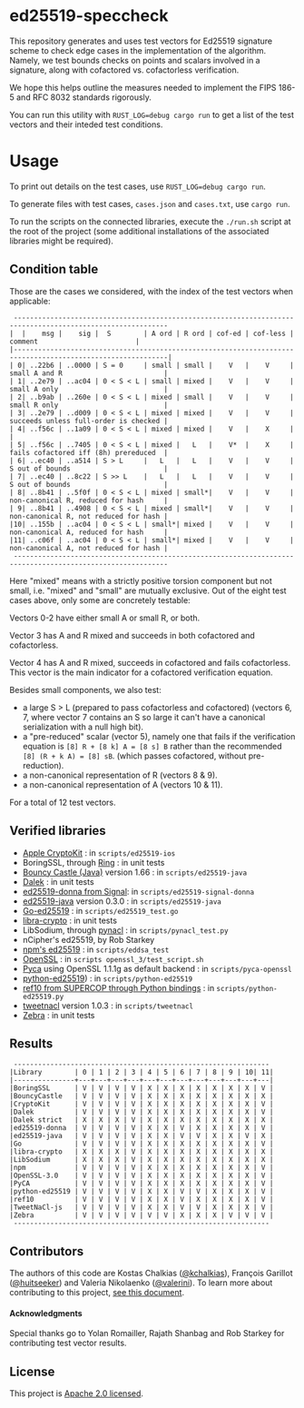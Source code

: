 # ed25519-speccheck

This repository generates and uses test vectors for Ed25519 signature scheme to check edge cases
in the implementation of the algorithm. Namely, we test bounds checks on points
and scalars involved in a signature, along with cofactored vs. cofactorless verification.

We hope this helps outline the measures needed to implement the FIPS 186-5 and
RFC 8032 standards rigorously.

You can run this utility with `RUST_LOG=debug cargo run` to get a list of the
test vectors and their inteded test conditions.

# Usage

To print out details on the test cases, use `RUST_LOG=debug cargo run`.

To generate files with test cases, `cases.json` and `cases.txt`, use `cargo run`.

To run the scripts on the connected libraries, execute the `./run.sh` script at
the root of the project (some additional installations of the associated libraries might be required).

## Condition table

Those are the cases we considered, with the index of the test vectors when applicable:

```
 ------------------------------------------------------------------------------------------------------------
|  |    msg |    sig |  S        | A ord | R ord | cof-ed | cof-less |        comment                        |
|------------------------------------------------------------------------------------------------------------|
| 0| ..22b6 | ..0000 | S = 0     | small | small |    V   |    V     | small A and R                         |
| 1| ..2e79 | ..ac04 | 0 < S < L | small | mixed |    V   |    V     | small A only                          |
| 2| ..b9ab | ..260e | 0 < S < L | mixed | small |    V   |    V     | small R only                          |
| 3| ..2e79 | ..d009 | 0 < S < L | mixed | mixed |    V   |    V     | succeeds unless full-order is checked |
| 4| ..f56c | ..1a09 | 0 < S < L | mixed | mixed |    V   |    X     |                                       |
| 5| ..f56c | ..7405 | 0 < S < L | mixed |   L   |    V*  |    X     | fails cofactored iff (8h) prereduced  |
| 6| ..ec40 | ..a514 | S > L     |   L   |   L   |    V   |    V     | S out of bounds                       |
| 7| ..ec40 | ..8c22 | S >> L    |   L   |   L   |    V   |    V     | S out of bounds                       |
| 8| ..8b41 | ..5f0f | 0 < S < L | mixed | small*|    V   |    V     | non-canonical R, reduced for hash     |
| 9| ..8b41 | ..4908 | 0 < S < L | mixed | small*|    V   |    V     | non-canonical R, not reduced for hash |
|10| ..155b | ..ac04 | 0 < S < L | small*| mixed |    V   |    V     | non-canonical A, reduced for hash     |
|11| ..c06f | ..ac04 | 0 < S < L | small*| mixed |    V   |    V     | non-canonical A, not reduced for hash |
 ------------------------------------------------------------------------------------------------------------
```

Here "mixed" means with a strictly positive torsion component but not small,
i.e. "mixed" and "small" are mutually exclusive. Out of the eight test cases
above, only some are concretely testable:

Vectors 0-2 have either small A or small R, or both.

Vector 3 has A and R mixed and succeeds in both cofactored and cofactorless.

Vector 4 has A and R mixed, succeeds in cofactored and fails cofactorless. This vector is the main indicator for a cofactored verification equation.

Besides small components, we also test:

- a large S > L (prepared to pass cofactorless and cofactored) (vectors 6, 7,
  where vector 7 contains an S so large it can't have a canonical serialization
  with a null high bit).
- a "pre-reduced" scalar (vector 5), namely one that fails if the verification equation is
  `[8] R + [8 k] A = [8 s] B` rather than the recommended `[8] (R + k A) = [8] sB`.
  (which passes cofactored, without pre-reduction).
- a non-canonical representation of R (vectors 8 & 9).
- a non-canonical representation of A (vectors 10 & 11).

For a total of 12 test vectors.

## Verified libraries

- [Apple CryptoKit](https://developer.apple.com/documentation/cryptokit) : in `scripts/ed25519-ios`
- BoringSSL, through [Ring](https://github.com/briansmith/ring) : in unit tests
- [Bouncy Castle (Java)](https://www.bouncycastle.org/java.html) version 1.66 : in `scripts/ed25519-java`
- [Dalek](https://github.com/dalek-cryptography/ed25519-dalek) : in unit tests
- [ed25519-donna from Signal](https://github.com/signalapp/libsignal-protocol-c.git): in `scripts/ed25519-signal-donna`
- [ed25519-java](https://github.com/str4d/ed25519-java) version 0.3.0 : in `scripts/ed25519-java`
- [Go-ed25519](https://golang.org/pkg/crypto/ed25519/) : in `scripts/ed25519_test.go`
- [libra-crypto](https://github.com/libra/libra/tree/master/crypto/crypto) : in unit tests
- LibSodium, through [pynacl](https://github.com/pyca/pynacl) : in `scripts/pynacl_test.py`
- nCipher's ed25519, by Rob Starkey
- [npm's ed25519](https://www.npmjs.com/package/ed25519) : in `scripts/eddsa_test`
- [OpenSSL](https://github.com/openssl/openssl) : in `scripts openssl_3/test_script.sh`
- [Pyca](https://cryptography.io/en/latest/) using OpenSSL 1.1.1g as default backend : in `scripts/pyca-openssl`
- [python-ed25519](https://github.com/warner/python-ed25519)) : in `scripts/python-ed25519`
- [ref10 from SUPERCOP through Python bindings](https://github.com/warner/python-ed25519) : in `scripts/python-ed25519.py`
- [tweetnacl](https://www.npmjs.com/package/tweetnacl) version 1.0.3 : in `scripts/tweetnacl`
- [Zebra](https://github.com/ZcashFoundation/ed25519-zebra) : in unit tests

## Results

```
 ---------------------------------------------------------------
|Library        | 0 | 1 | 2 | 3 | 4 | 5 | 6 | 7 | 8 | 9 | 10| 11|
|---------------+---+---+---+---+---+---+---+---+---+---+---+---|
|BoringSSL      | V | V | V | V | X | X | X | X | X | X | X | V |
|BouncyCastle   | V | V | V | V | X | X | X | X | X | X | X | X |
|CryptoKit      | V | V | V | V | X | X | X | X | X | X | X | V |
|Dalek          | V | V | V | V | X | X | X | X | X | X | X | V |
|Dalek strict   | X | X | X | V | X | X | X | X | X | X | X | X |
|ed25519-donna  | V | V | V | V | X | X | V | X | X | X | X | V |
|ed25519-java   | V | V | V | V | X | X | V | V | X | X | V | X |
|Go             | V | V | V | V | X | X | X | X | X | X | X | V |
|libra-crypto   | X | X | X | V | X | X | X | X | X | X | X | X |
|LibSodium      | X | X | X | V | X | X | X | X | X | X | X | X |
|npm            | V | V | V | V | X | X | X | X | X | X | X | V |
|OpenSSL-3.0    | V | V | V | V | X | X | X | X | X | X | X | V |
|PyCA           | V | V | V | V | X | X | X | X | X | X | X | V |
|python-ed25519 | V | V | V | V | X | X | V | V | X | X | X | V |
|ref10          | V | V | V | V | X | X | V | X | X | X | X | V |
|TweetNaCl-js   | V | V | V | V | X | X | V | V | X | X | X | V |
|Zebra          | V | V | V | V | V | V | X | X | X | V | V | V |
 ---------------------------------------------------------------
```

Contributors
------------

The authors of this code are Kostas Chalkias ([@kchalkias](https://github.com/kchalkias)), François Garillot ([@huitseeker](https://github.com/huitseeker)) and Valeria Nikolaenko ([@valerini](https://github.com/valerini)).  To learn more about contributing to this project, [see this document](./CONTRIBUTING.md).

#### Acknowledgments

Special thanks go to Yolan Romailler, Rajath Shanbag and Rob Starkey for contributing test
vector results.


License
-------

This project is [Apache 2.0 licensed](./LICENSE).
